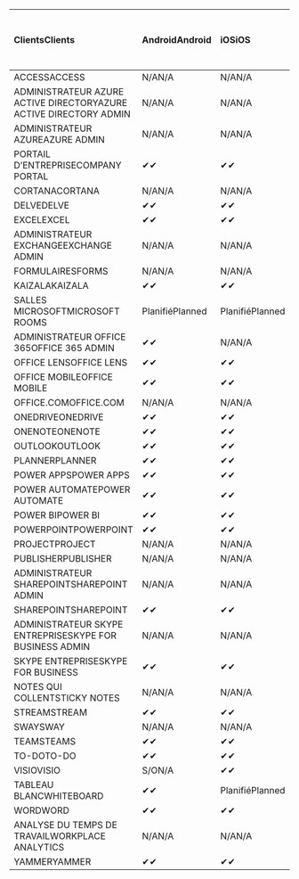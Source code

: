 <!-- This file is generated automatically. Changes made to this file will be overwritten.-->
|<span data-ttu-id="25144-101">Clients</span><span class="sxs-lookup"><span data-stu-id="25144-101">Clients</span></span>|<span data-ttu-id="25144-102">Android</span><span class="sxs-lookup"><span data-stu-id="25144-102">Android</span></span>|<span data-ttu-id="25144-103">iOS</span><span class="sxs-lookup"><span data-stu-id="25144-103">iOS</span></span>|<span data-ttu-id="25144-104">Mac</span><span class="sxs-lookup"><span data-stu-id="25144-104">Mac</span></span>|<span data-ttu-id="25144-105">Windows 10</span><span class="sxs-lookup"><span data-stu-id="25144-105">Windows 10</span></span><br><span data-ttu-id="25144-106">Desktop</span><span class="sxs-lookup"><span data-stu-id="25144-106">Desktop</span></span>|<span data-ttu-id="25144-107">Windows 10</span><span class="sxs-lookup"><span data-stu-id="25144-107">Windows 10</span></span><br><span data-ttu-id="25144-108">Applications modernes</span><span class="sxs-lookup"><span data-stu-id="25144-108">Modern Apps</span></span>|
|:-|:-|:-|:-|:-|:-|
|<span data-ttu-id="25144-109">ACCESS</span><span class="sxs-lookup"><span data-stu-id="25144-109">ACCESS</span></span>|<span data-ttu-id="25144-110">N/A</span><span class="sxs-lookup"><span data-stu-id="25144-110">N/A</span></span>|<span data-ttu-id="25144-111">N/A</span><span class="sxs-lookup"><span data-stu-id="25144-111">N/A</span></span>|<span data-ttu-id="25144-112">N/A</span><span class="sxs-lookup"><span data-stu-id="25144-112">N/A</span></span>|<span data-ttu-id="25144-113">✔</span><span class="sxs-lookup"><span data-stu-id="25144-113">✔</span></span>|<span data-ttu-id="25144-114">S/O</span><span class="sxs-lookup"><span data-stu-id="25144-114">N/A</span></span>|
|<span data-ttu-id="25144-115">ADMINISTRATEUR AZURE ACTIVE DIRECTORY</span><span class="sxs-lookup"><span data-stu-id="25144-115">AZURE ACTIVE DIRECTORY ADMIN</span></span>|<span data-ttu-id="25144-116">N/A</span><span class="sxs-lookup"><span data-stu-id="25144-116">N/A</span></span>|<span data-ttu-id="25144-117">N/A</span><span class="sxs-lookup"><span data-stu-id="25144-117">N/A</span></span>|<span data-ttu-id="25144-118">N/A</span><span class="sxs-lookup"><span data-stu-id="25144-118">N/A</span></span>|<span data-ttu-id="25144-119">✔</span><span class="sxs-lookup"><span data-stu-id="25144-119">✔</span></span>|<span data-ttu-id="25144-120">S/O</span><span class="sxs-lookup"><span data-stu-id="25144-120">N/A</span></span>|
|<span data-ttu-id="25144-121">ADMINISTRATEUR AZURE</span><span class="sxs-lookup"><span data-stu-id="25144-121">AZURE ADMIN</span></span>|<span data-ttu-id="25144-122">N/A</span><span class="sxs-lookup"><span data-stu-id="25144-122">N/A</span></span>|<span data-ttu-id="25144-123">N/A</span><span class="sxs-lookup"><span data-stu-id="25144-123">N/A</span></span>|<span data-ttu-id="25144-124">N/A</span><span class="sxs-lookup"><span data-stu-id="25144-124">N/A</span></span>|<span data-ttu-id="25144-125">N/A</span><span class="sxs-lookup"><span data-stu-id="25144-125">N/A</span></span>|<span data-ttu-id="25144-126">N/A</span><span class="sxs-lookup"><span data-stu-id="25144-126">N/A</span></span>|
|<span data-ttu-id="25144-127">PORTAIL D’ENTREPRISE</span><span class="sxs-lookup"><span data-stu-id="25144-127">COMPANY PORTAL</span></span>|<span data-ttu-id="25144-128">✔</span><span class="sxs-lookup"><span data-stu-id="25144-128">✔</span></span>|<span data-ttu-id="25144-129">✔</span><span class="sxs-lookup"><span data-stu-id="25144-129">✔</span></span>|<span data-ttu-id="25144-130">✔</span><span class="sxs-lookup"><span data-stu-id="25144-130">✔</span></span>|<span data-ttu-id="25144-131">S/O</span><span class="sxs-lookup"><span data-stu-id="25144-131">N/A</span></span>|<span data-ttu-id="25144-132">✔</span><span class="sxs-lookup"><span data-stu-id="25144-132">✔</span></span>|
|<span data-ttu-id="25144-133">CORTANA</span><span class="sxs-lookup"><span data-stu-id="25144-133">CORTANA</span></span>|<span data-ttu-id="25144-134">N/A</span><span class="sxs-lookup"><span data-stu-id="25144-134">N/A</span></span>|<span data-ttu-id="25144-135">N/A</span><span class="sxs-lookup"><span data-stu-id="25144-135">N/A</span></span>|<span data-ttu-id="25144-136">N/A</span><span class="sxs-lookup"><span data-stu-id="25144-136">N/A</span></span>|<span data-ttu-id="25144-137">N/A</span><span class="sxs-lookup"><span data-stu-id="25144-137">N/A</span></span>|<span data-ttu-id="25144-138">✔</span><span class="sxs-lookup"><span data-stu-id="25144-138">✔</span></span>|
|<span data-ttu-id="25144-139">DELVE</span><span class="sxs-lookup"><span data-stu-id="25144-139">DELVE</span></span>|<span data-ttu-id="25144-140">✔</span><span class="sxs-lookup"><span data-stu-id="25144-140">✔</span></span>|<span data-ttu-id="25144-141">✔</span><span class="sxs-lookup"><span data-stu-id="25144-141">✔</span></span>|<span data-ttu-id="25144-142">N/A</span><span class="sxs-lookup"><span data-stu-id="25144-142">N/A</span></span>|<span data-ttu-id="25144-143">N/A</span><span class="sxs-lookup"><span data-stu-id="25144-143">N/A</span></span>|<span data-ttu-id="25144-144">N/A</span><span class="sxs-lookup"><span data-stu-id="25144-144">N/A</span></span>|
|<span data-ttu-id="25144-145">EXCEL</span><span class="sxs-lookup"><span data-stu-id="25144-145">EXCEL</span></span>|<span data-ttu-id="25144-146">✔</span><span class="sxs-lookup"><span data-stu-id="25144-146">✔</span></span>|<span data-ttu-id="25144-147">✔</span><span class="sxs-lookup"><span data-stu-id="25144-147">✔</span></span>|<span data-ttu-id="25144-148">✔</span><span class="sxs-lookup"><span data-stu-id="25144-148">✔</span></span>|<span data-ttu-id="25144-149">✔</span><span class="sxs-lookup"><span data-stu-id="25144-149">✔</span></span>|<span data-ttu-id="25144-150">✔</span><span class="sxs-lookup"><span data-stu-id="25144-150">✔</span></span>|
|<span data-ttu-id="25144-151">ADMINISTRATEUR EXCHANGE</span><span class="sxs-lookup"><span data-stu-id="25144-151">EXCHANGE ADMIN</span></span>|<span data-ttu-id="25144-152">N/A</span><span class="sxs-lookup"><span data-stu-id="25144-152">N/A</span></span>|<span data-ttu-id="25144-153">N/A</span><span class="sxs-lookup"><span data-stu-id="25144-153">N/A</span></span>|<span data-ttu-id="25144-154">N/A</span><span class="sxs-lookup"><span data-stu-id="25144-154">N/A</span></span>|<span data-ttu-id="25144-155">✔</span><span class="sxs-lookup"><span data-stu-id="25144-155">✔</span></span>|<span data-ttu-id="25144-156">S/O</span><span class="sxs-lookup"><span data-stu-id="25144-156">N/A</span></span>|
|<span data-ttu-id="25144-157">FORMULAIRES</span><span class="sxs-lookup"><span data-stu-id="25144-157">FORMS</span></span>|<span data-ttu-id="25144-158">N/A</span><span class="sxs-lookup"><span data-stu-id="25144-158">N/A</span></span>|<span data-ttu-id="25144-159">N/A</span><span class="sxs-lookup"><span data-stu-id="25144-159">N/A</span></span>|<span data-ttu-id="25144-160">N/A</span><span class="sxs-lookup"><span data-stu-id="25144-160">N/A</span></span>|<span data-ttu-id="25144-161">N/A</span><span class="sxs-lookup"><span data-stu-id="25144-161">N/A</span></span>|<span data-ttu-id="25144-162">N/A</span><span class="sxs-lookup"><span data-stu-id="25144-162">N/A</span></span>|
|<span data-ttu-id="25144-163">KAIZALA</span><span class="sxs-lookup"><span data-stu-id="25144-163">KAIZALA</span></span>|<span data-ttu-id="25144-164">✔</span><span class="sxs-lookup"><span data-stu-id="25144-164">✔</span></span>|<span data-ttu-id="25144-165">✔</span><span class="sxs-lookup"><span data-stu-id="25144-165">✔</span></span>|<span data-ttu-id="25144-166">N/A</span><span class="sxs-lookup"><span data-stu-id="25144-166">N/A</span></span>|<span data-ttu-id="25144-167">N/A</span><span class="sxs-lookup"><span data-stu-id="25144-167">N/A</span></span>|<span data-ttu-id="25144-168">N/A</span><span class="sxs-lookup"><span data-stu-id="25144-168">N/A</span></span>|
|<span data-ttu-id="25144-169">SALLES MICROSOFT</span><span class="sxs-lookup"><span data-stu-id="25144-169">MICROSOFT ROOMS</span></span>|<span data-ttu-id="25144-170">Planifié</span><span class="sxs-lookup"><span data-stu-id="25144-170">Planned</span></span>|<span data-ttu-id="25144-171">Planifié</span><span class="sxs-lookup"><span data-stu-id="25144-171">Planned</span></span>|<span data-ttu-id="25144-172">N/A</span><span class="sxs-lookup"><span data-stu-id="25144-172">N/A</span></span>|<span data-ttu-id="25144-173">N/A</span><span class="sxs-lookup"><span data-stu-id="25144-173">N/A</span></span>|<span data-ttu-id="25144-174">N/A</span><span class="sxs-lookup"><span data-stu-id="25144-174">N/A</span></span>|
|<span data-ttu-id="25144-175">ADMINISTRATEUR OFFICE 365</span><span class="sxs-lookup"><span data-stu-id="25144-175">OFFICE 365 ADMIN</span></span>|<span data-ttu-id="25144-176">✔</span><span class="sxs-lookup"><span data-stu-id="25144-176">✔</span></span>|<span data-ttu-id="25144-177">N/A</span><span class="sxs-lookup"><span data-stu-id="25144-177">N/A</span></span>|<span data-ttu-id="25144-178">N/A</span><span class="sxs-lookup"><span data-stu-id="25144-178">N/A</span></span>|<span data-ttu-id="25144-179">N/A</span><span class="sxs-lookup"><span data-stu-id="25144-179">N/A</span></span>|<span data-ttu-id="25144-180">N/A</span><span class="sxs-lookup"><span data-stu-id="25144-180">N/A</span></span>|
|<span data-ttu-id="25144-181">OFFICE LENS</span><span class="sxs-lookup"><span data-stu-id="25144-181">OFFICE LENS</span></span>|<span data-ttu-id="25144-182">✔</span><span class="sxs-lookup"><span data-stu-id="25144-182">✔</span></span>|<span data-ttu-id="25144-183">✔</span><span class="sxs-lookup"><span data-stu-id="25144-183">✔</span></span>|<span data-ttu-id="25144-184">N/A</span><span class="sxs-lookup"><span data-stu-id="25144-184">N/A</span></span>|<span data-ttu-id="25144-185">N/A</span><span class="sxs-lookup"><span data-stu-id="25144-185">N/A</span></span>|<span data-ttu-id="25144-186">✔</span><span class="sxs-lookup"><span data-stu-id="25144-186">✔</span></span>|
|<span data-ttu-id="25144-187">OFFICE MOBILE</span><span class="sxs-lookup"><span data-stu-id="25144-187">OFFICE MOBILE</span></span>|<span data-ttu-id="25144-188">✔</span><span class="sxs-lookup"><span data-stu-id="25144-188">✔</span></span>|<span data-ttu-id="25144-189">✔</span><span class="sxs-lookup"><span data-stu-id="25144-189">✔</span></span>|<span data-ttu-id="25144-190">N/A</span><span class="sxs-lookup"><span data-stu-id="25144-190">N/A</span></span>|<span data-ttu-id="25144-191">N/A</span><span class="sxs-lookup"><span data-stu-id="25144-191">N/A</span></span>|<span data-ttu-id="25144-192">N/A</span><span class="sxs-lookup"><span data-stu-id="25144-192">N/A</span></span>|
|<span data-ttu-id="25144-193">OFFICE.COM</span><span class="sxs-lookup"><span data-stu-id="25144-193">OFFICE.COM</span></span>|<span data-ttu-id="25144-194">N/A</span><span class="sxs-lookup"><span data-stu-id="25144-194">N/A</span></span>|<span data-ttu-id="25144-195">N/A</span><span class="sxs-lookup"><span data-stu-id="25144-195">N/A</span></span>|<span data-ttu-id="25144-196">N/A</span><span class="sxs-lookup"><span data-stu-id="25144-196">N/A</span></span>|<span data-ttu-id="25144-197">N/A</span><span class="sxs-lookup"><span data-stu-id="25144-197">N/A</span></span>|<span data-ttu-id="25144-198">✔</span><span class="sxs-lookup"><span data-stu-id="25144-198">✔</span></span>|
|<span data-ttu-id="25144-199">ONEDRIVE</span><span class="sxs-lookup"><span data-stu-id="25144-199">ONEDRIVE</span></span>|<span data-ttu-id="25144-200">✔</span><span class="sxs-lookup"><span data-stu-id="25144-200">✔</span></span>|<span data-ttu-id="25144-201">✔</span><span class="sxs-lookup"><span data-stu-id="25144-201">✔</span></span>|<span data-ttu-id="25144-202">✔</span><span class="sxs-lookup"><span data-stu-id="25144-202">✔</span></span>|<span data-ttu-id="25144-203">✔</span><span class="sxs-lookup"><span data-stu-id="25144-203">✔</span></span>|<span data-ttu-id="25144-204">✔</span><span class="sxs-lookup"><span data-stu-id="25144-204">✔</span></span>|
|<span data-ttu-id="25144-205">ONENOTE</span><span class="sxs-lookup"><span data-stu-id="25144-205">ONENOTE</span></span>|<span data-ttu-id="25144-206">✔</span><span class="sxs-lookup"><span data-stu-id="25144-206">✔</span></span>|<span data-ttu-id="25144-207">✔</span><span class="sxs-lookup"><span data-stu-id="25144-207">✔</span></span>|<span data-ttu-id="25144-208">✔</span><span class="sxs-lookup"><span data-stu-id="25144-208">✔</span></span>|<span data-ttu-id="25144-209">✔</span><span class="sxs-lookup"><span data-stu-id="25144-209">✔</span></span>|<span data-ttu-id="25144-210">✔</span><span class="sxs-lookup"><span data-stu-id="25144-210">✔</span></span>|
|<span data-ttu-id="25144-211">OUTLOOK</span><span class="sxs-lookup"><span data-stu-id="25144-211">OUTLOOK</span></span>|<span data-ttu-id="25144-212">✔</span><span class="sxs-lookup"><span data-stu-id="25144-212">✔</span></span>|<span data-ttu-id="25144-213">✔</span><span class="sxs-lookup"><span data-stu-id="25144-213">✔</span></span>|<span data-ttu-id="25144-214">✔</span><span class="sxs-lookup"><span data-stu-id="25144-214">✔</span></span>|<span data-ttu-id="25144-215">✔</span><span class="sxs-lookup"><span data-stu-id="25144-215">✔</span></span>|<span data-ttu-id="25144-216">✔</span><span class="sxs-lookup"><span data-stu-id="25144-216">✔</span></span>|
|<span data-ttu-id="25144-217">PLANNER</span><span class="sxs-lookup"><span data-stu-id="25144-217">PLANNER</span></span>|<span data-ttu-id="25144-218">✔</span><span class="sxs-lookup"><span data-stu-id="25144-218">✔</span></span>|<span data-ttu-id="25144-219">✔</span><span class="sxs-lookup"><span data-stu-id="25144-219">✔</span></span>|<span data-ttu-id="25144-220">N/A</span><span class="sxs-lookup"><span data-stu-id="25144-220">N/A</span></span>|<span data-ttu-id="25144-221">N/A</span><span class="sxs-lookup"><span data-stu-id="25144-221">N/A</span></span>|<span data-ttu-id="25144-222">N/A</span><span class="sxs-lookup"><span data-stu-id="25144-222">N/A</span></span>|
|<span data-ttu-id="25144-223">POWER APPS</span><span class="sxs-lookup"><span data-stu-id="25144-223">POWER APPS</span></span>|<span data-ttu-id="25144-224">✔</span><span class="sxs-lookup"><span data-stu-id="25144-224">✔</span></span>|<span data-ttu-id="25144-225">✔</span><span class="sxs-lookup"><span data-stu-id="25144-225">✔</span></span>|<span data-ttu-id="25144-226">N/A</span><span class="sxs-lookup"><span data-stu-id="25144-226">N/A</span></span>|<span data-ttu-id="25144-227">N/A</span><span class="sxs-lookup"><span data-stu-id="25144-227">N/A</span></span>|<span data-ttu-id="25144-228">✔</span><span class="sxs-lookup"><span data-stu-id="25144-228">✔</span></span>|
|<span data-ttu-id="25144-229">POWER AUTOMATE</span><span class="sxs-lookup"><span data-stu-id="25144-229">POWER AUTOMATE</span></span>|<span data-ttu-id="25144-230">✔</span><span class="sxs-lookup"><span data-stu-id="25144-230">✔</span></span>|<span data-ttu-id="25144-231">✔</span><span class="sxs-lookup"><span data-stu-id="25144-231">✔</span></span>|<span data-ttu-id="25144-232">N/A</span><span class="sxs-lookup"><span data-stu-id="25144-232">N/A</span></span>|<span data-ttu-id="25144-233">N/A</span><span class="sxs-lookup"><span data-stu-id="25144-233">N/A</span></span>|<span data-ttu-id="25144-234">N/A</span><span class="sxs-lookup"><span data-stu-id="25144-234">N/A</span></span>|
|<span data-ttu-id="25144-235">POWER BI</span><span class="sxs-lookup"><span data-stu-id="25144-235">POWER BI</span></span>|<span data-ttu-id="25144-236">✔</span><span class="sxs-lookup"><span data-stu-id="25144-236">✔</span></span>|<span data-ttu-id="25144-237">✔</span><span class="sxs-lookup"><span data-stu-id="25144-237">✔</span></span>|<span data-ttu-id="25144-238">S/O</span><span class="sxs-lookup"><span data-stu-id="25144-238">N/A</span></span>|<span data-ttu-id="25144-239">✔</span><span class="sxs-lookup"><span data-stu-id="25144-239">✔</span></span>|<span data-ttu-id="25144-240">✔</span><span class="sxs-lookup"><span data-stu-id="25144-240">✔</span></span>|
|<span data-ttu-id="25144-241">POWERPOINT</span><span class="sxs-lookup"><span data-stu-id="25144-241">POWERPOINT</span></span>|<span data-ttu-id="25144-242">✔</span><span class="sxs-lookup"><span data-stu-id="25144-242">✔</span></span>|<span data-ttu-id="25144-243">✔</span><span class="sxs-lookup"><span data-stu-id="25144-243">✔</span></span>|<span data-ttu-id="25144-244">✔</span><span class="sxs-lookup"><span data-stu-id="25144-244">✔</span></span>|<span data-ttu-id="25144-245">✔</span><span class="sxs-lookup"><span data-stu-id="25144-245">✔</span></span>|<span data-ttu-id="25144-246">✔</span><span class="sxs-lookup"><span data-stu-id="25144-246">✔</span></span>|
|<span data-ttu-id="25144-247">PROJECT</span><span class="sxs-lookup"><span data-stu-id="25144-247">PROJECT</span></span>|<span data-ttu-id="25144-248">N/A</span><span class="sxs-lookup"><span data-stu-id="25144-248">N/A</span></span>|<span data-ttu-id="25144-249">N/A</span><span class="sxs-lookup"><span data-stu-id="25144-249">N/A</span></span>|<span data-ttu-id="25144-250">N/A</span><span class="sxs-lookup"><span data-stu-id="25144-250">N/A</span></span>|<span data-ttu-id="25144-251">✔</span><span class="sxs-lookup"><span data-stu-id="25144-251">✔</span></span>|<span data-ttu-id="25144-252">S/O</span><span class="sxs-lookup"><span data-stu-id="25144-252">N/A</span></span>|
|<span data-ttu-id="25144-253">PUBLISHER</span><span class="sxs-lookup"><span data-stu-id="25144-253">PUBLISHER</span></span>|<span data-ttu-id="25144-254">N/A</span><span class="sxs-lookup"><span data-stu-id="25144-254">N/A</span></span>|<span data-ttu-id="25144-255">N/A</span><span class="sxs-lookup"><span data-stu-id="25144-255">N/A</span></span>|<span data-ttu-id="25144-256">N/A</span><span class="sxs-lookup"><span data-stu-id="25144-256">N/A</span></span>|<span data-ttu-id="25144-257">✔</span><span class="sxs-lookup"><span data-stu-id="25144-257">✔</span></span>|<span data-ttu-id="25144-258">S/O</span><span class="sxs-lookup"><span data-stu-id="25144-258">N/A</span></span>|
|<span data-ttu-id="25144-259">ADMINISTRATEUR SHAREPOINT</span><span class="sxs-lookup"><span data-stu-id="25144-259">SHAREPOINT ADMIN</span></span>|<span data-ttu-id="25144-260">N/A</span><span class="sxs-lookup"><span data-stu-id="25144-260">N/A</span></span>|<span data-ttu-id="25144-261">N/A</span><span class="sxs-lookup"><span data-stu-id="25144-261">N/A</span></span>|<span data-ttu-id="25144-262">N/A</span><span class="sxs-lookup"><span data-stu-id="25144-262">N/A</span></span>|<span data-ttu-id="25144-263">✔</span><span class="sxs-lookup"><span data-stu-id="25144-263">✔</span></span>|<span data-ttu-id="25144-264">S/O</span><span class="sxs-lookup"><span data-stu-id="25144-264">N/A</span></span>|
|<span data-ttu-id="25144-265">SHAREPOINT</span><span class="sxs-lookup"><span data-stu-id="25144-265">SHAREPOINT</span></span>|<span data-ttu-id="25144-266">✔</span><span class="sxs-lookup"><span data-stu-id="25144-266">✔</span></span>|<span data-ttu-id="25144-267">✔</span><span class="sxs-lookup"><span data-stu-id="25144-267">✔</span></span>|<span data-ttu-id="25144-268">N/A</span><span class="sxs-lookup"><span data-stu-id="25144-268">N/A</span></span>|<span data-ttu-id="25144-269">N/A</span><span class="sxs-lookup"><span data-stu-id="25144-269">N/A</span></span>|<span data-ttu-id="25144-270">N/A</span><span class="sxs-lookup"><span data-stu-id="25144-270">N/A</span></span>|
|<span data-ttu-id="25144-271">ADMINISTRATEUR SKYPE ENTREPRISE</span><span class="sxs-lookup"><span data-stu-id="25144-271">SKYPE FOR BUSINESS ADMIN</span></span>|<span data-ttu-id="25144-272">N/A</span><span class="sxs-lookup"><span data-stu-id="25144-272">N/A</span></span>|<span data-ttu-id="25144-273">N/A</span><span class="sxs-lookup"><span data-stu-id="25144-273">N/A</span></span>|<span data-ttu-id="25144-274">N/A</span><span class="sxs-lookup"><span data-stu-id="25144-274">N/A</span></span>|<span data-ttu-id="25144-275">✔</span><span class="sxs-lookup"><span data-stu-id="25144-275">✔</span></span>|<span data-ttu-id="25144-276">S/O</span><span class="sxs-lookup"><span data-stu-id="25144-276">N/A</span></span>|
|<span data-ttu-id="25144-277">SKYPE ENTREPRISE</span><span class="sxs-lookup"><span data-stu-id="25144-277">SKYPE FOR BUSINESS</span></span>|<span data-ttu-id="25144-278">✔</span><span class="sxs-lookup"><span data-stu-id="25144-278">✔</span></span>|<span data-ttu-id="25144-279">✔</span><span class="sxs-lookup"><span data-stu-id="25144-279">✔</span></span>|<span data-ttu-id="25144-280">✔</span><span class="sxs-lookup"><span data-stu-id="25144-280">✔</span></span>|<span data-ttu-id="25144-281">✔</span><span class="sxs-lookup"><span data-stu-id="25144-281">✔</span></span>|<span data-ttu-id="25144-282">S/O</span><span class="sxs-lookup"><span data-stu-id="25144-282">N/A</span></span>|
|<span data-ttu-id="25144-283">NOTES QUI COLLENT</span><span class="sxs-lookup"><span data-stu-id="25144-283">STICKY NOTES</span></span>|<span data-ttu-id="25144-284">N/A</span><span class="sxs-lookup"><span data-stu-id="25144-284">N/A</span></span>|<span data-ttu-id="25144-285">N/A</span><span class="sxs-lookup"><span data-stu-id="25144-285">N/A</span></span>|<span data-ttu-id="25144-286">N/A</span><span class="sxs-lookup"><span data-stu-id="25144-286">N/A</span></span>|<span data-ttu-id="25144-287">N/A</span><span class="sxs-lookup"><span data-stu-id="25144-287">N/A</span></span>|<span data-ttu-id="25144-288">✔</span><span class="sxs-lookup"><span data-stu-id="25144-288">✔</span></span>|
|<span data-ttu-id="25144-289">STREAM</span><span class="sxs-lookup"><span data-stu-id="25144-289">STREAM</span></span>|<span data-ttu-id="25144-290">✔</span><span class="sxs-lookup"><span data-stu-id="25144-290">✔</span></span>|<span data-ttu-id="25144-291">✔</span><span class="sxs-lookup"><span data-stu-id="25144-291">✔</span></span>|<span data-ttu-id="25144-292">N/A</span><span class="sxs-lookup"><span data-stu-id="25144-292">N/A</span></span>|<span data-ttu-id="25144-293">N/A</span><span class="sxs-lookup"><span data-stu-id="25144-293">N/A</span></span>|<span data-ttu-id="25144-294">N/A</span><span class="sxs-lookup"><span data-stu-id="25144-294">N/A</span></span>|
|<span data-ttu-id="25144-295">SWAY</span><span class="sxs-lookup"><span data-stu-id="25144-295">SWAY</span></span>|<span data-ttu-id="25144-296">N/A</span><span class="sxs-lookup"><span data-stu-id="25144-296">N/A</span></span>|<span data-ttu-id="25144-297">N/A</span><span class="sxs-lookup"><span data-stu-id="25144-297">N/A</span></span>|<span data-ttu-id="25144-298">N/A</span><span class="sxs-lookup"><span data-stu-id="25144-298">N/A</span></span>|<span data-ttu-id="25144-299">N/A</span><span class="sxs-lookup"><span data-stu-id="25144-299">N/A</span></span>|<span data-ttu-id="25144-300">✔</span><span class="sxs-lookup"><span data-stu-id="25144-300">✔</span></span>|
|<span data-ttu-id="25144-301">TEAMS</span><span class="sxs-lookup"><span data-stu-id="25144-301">TEAMS</span></span>|<span data-ttu-id="25144-302">✔</span><span class="sxs-lookup"><span data-stu-id="25144-302">✔</span></span>|<span data-ttu-id="25144-303">✔</span><span class="sxs-lookup"><span data-stu-id="25144-303">✔</span></span>|<span data-ttu-id="25144-304">✔</span><span class="sxs-lookup"><span data-stu-id="25144-304">✔</span></span>|<span data-ttu-id="25144-305">Planifié</span><span class="sxs-lookup"><span data-stu-id="25144-305">Planned</span></span>|<span data-ttu-id="25144-306">S/O</span><span class="sxs-lookup"><span data-stu-id="25144-306">N/A</span></span>|
|<span data-ttu-id="25144-307">TO-DO</span><span class="sxs-lookup"><span data-stu-id="25144-307">TO-DO</span></span>|<span data-ttu-id="25144-308">✔</span><span class="sxs-lookup"><span data-stu-id="25144-308">✔</span></span>|<span data-ttu-id="25144-309">✔</span><span class="sxs-lookup"><span data-stu-id="25144-309">✔</span></span>|<span data-ttu-id="25144-310">✔</span><span class="sxs-lookup"><span data-stu-id="25144-310">✔</span></span>|<span data-ttu-id="25144-311">S/O</span><span class="sxs-lookup"><span data-stu-id="25144-311">N/A</span></span>|<span data-ttu-id="25144-312">✔</span><span class="sxs-lookup"><span data-stu-id="25144-312">✔</span></span>|
|<span data-ttu-id="25144-313">VISIO</span><span class="sxs-lookup"><span data-stu-id="25144-313">VISIO</span></span>|<span data-ttu-id="25144-314">S/O</span><span class="sxs-lookup"><span data-stu-id="25144-314">N/A</span></span>|<span data-ttu-id="25144-315">✔</span><span class="sxs-lookup"><span data-stu-id="25144-315">✔</span></span>|<span data-ttu-id="25144-316">S/O</span><span class="sxs-lookup"><span data-stu-id="25144-316">N/A</span></span>|<span data-ttu-id="25144-317">✔</span><span class="sxs-lookup"><span data-stu-id="25144-317">✔</span></span>|<span data-ttu-id="25144-318">S/O</span><span class="sxs-lookup"><span data-stu-id="25144-318">N/A</span></span>|
|<span data-ttu-id="25144-319">TABLEAU BLANC</span><span class="sxs-lookup"><span data-stu-id="25144-319">WHITEBOARD</span></span>|<span data-ttu-id="25144-320">✔</span><span class="sxs-lookup"><span data-stu-id="25144-320">✔</span></span>|<span data-ttu-id="25144-321">Planifié</span><span class="sxs-lookup"><span data-stu-id="25144-321">Planned</span></span>|<span data-ttu-id="25144-322">N/A</span><span class="sxs-lookup"><span data-stu-id="25144-322">N/A</span></span>|<span data-ttu-id="25144-323">N/A</span><span class="sxs-lookup"><span data-stu-id="25144-323">N/A</span></span>|<span data-ttu-id="25144-324">✔</span><span class="sxs-lookup"><span data-stu-id="25144-324">✔</span></span>|
|<span data-ttu-id="25144-325">WORD</span><span class="sxs-lookup"><span data-stu-id="25144-325">WORD</span></span>|<span data-ttu-id="25144-326">✔</span><span class="sxs-lookup"><span data-stu-id="25144-326">✔</span></span>|<span data-ttu-id="25144-327">✔</span><span class="sxs-lookup"><span data-stu-id="25144-327">✔</span></span>|<span data-ttu-id="25144-328">✔</span><span class="sxs-lookup"><span data-stu-id="25144-328">✔</span></span>|<span data-ttu-id="25144-329">✔</span><span class="sxs-lookup"><span data-stu-id="25144-329">✔</span></span>|<span data-ttu-id="25144-330">✔</span><span class="sxs-lookup"><span data-stu-id="25144-330">✔</span></span>|
|<span data-ttu-id="25144-331">ANALYSE DU TEMPS DE TRAVAIL</span><span class="sxs-lookup"><span data-stu-id="25144-331">WORKPLACE ANALYTICS</span></span>|<span data-ttu-id="25144-332">N/A</span><span class="sxs-lookup"><span data-stu-id="25144-332">N/A</span></span>|<span data-ttu-id="25144-333">N/A</span><span class="sxs-lookup"><span data-stu-id="25144-333">N/A</span></span>|<span data-ttu-id="25144-334">N/A</span><span class="sxs-lookup"><span data-stu-id="25144-334">N/A</span></span>|<span data-ttu-id="25144-335">N/A</span><span class="sxs-lookup"><span data-stu-id="25144-335">N/A</span></span>|<span data-ttu-id="25144-336">N/A</span><span class="sxs-lookup"><span data-stu-id="25144-336">N/A</span></span>|
|<span data-ttu-id="25144-337">YAMMER</span><span class="sxs-lookup"><span data-stu-id="25144-337">YAMMER</span></span>|<span data-ttu-id="25144-338">✔</span><span class="sxs-lookup"><span data-stu-id="25144-338">✔</span></span>|<span data-ttu-id="25144-339">✔</span><span class="sxs-lookup"><span data-stu-id="25144-339">✔</span></span>|<span data-ttu-id="25144-340">Planifié</span><span class="sxs-lookup"><span data-stu-id="25144-340">Planned</span></span>|<span data-ttu-id="25144-341">Planifié</span><span class="sxs-lookup"><span data-stu-id="25144-341">Planned</span></span>|<span data-ttu-id="25144-342">S/O</span><span class="sxs-lookup"><span data-stu-id="25144-342">N/A</span></span>|
